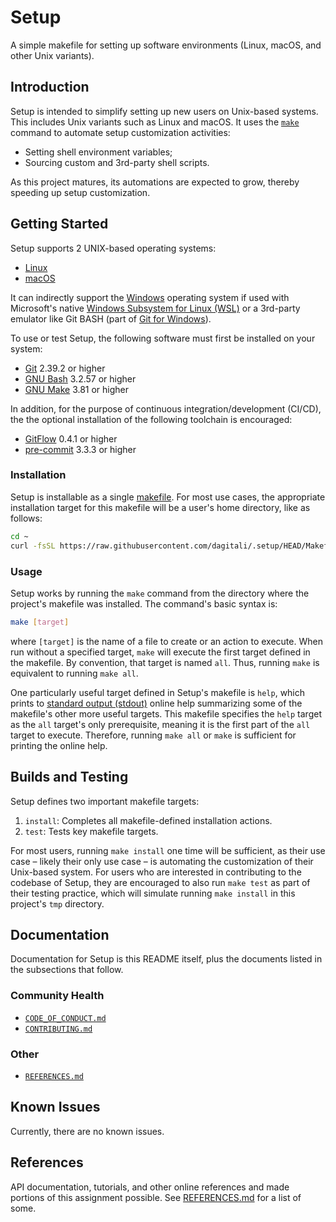 # Setup

A simple makefile for setting up software environments (Linux, macOS, and other
Unix variants).

## Introduction

Setup is intended to simplify setting up new users on Unix-based systems. This
includes Unix variants such as Linux and macOS. It uses the [`make`][make] command to
automate setup customization activities:

- Setting shell environment variables;
- Sourcing custom and 3rd-party shell scripts.

As this project matures, its automations are expected to grow, thereby speeding
up setup customization.

## Getting Started

Setup supports 2 UNIX-based operating systems:

- [Linux][Linux]
- [macOS][macOS]

It can indirectly support the [Windows][Windows] operating system if used with Microsoft's
native [Windows Subsystem for Linux (WSL)][WSL] or a 3rd-party emulator like Git BASH
(part of [Git for Windows][Git for Windows]).

To use or test Setup, the following software must first be installed on your
system:

- [Git][Git] 2.39.2 or higher
- [GNU Bash][GNU Bash] 3.2.57 or higher
- [GNU Make][GNU Make] 3.81 or higher

In addition, for the purpose of continuous integration/development (CI/CD), the
the optional installation of the following toolchain is encouraged:

- [GitFlow][GitFlow] 0.4.1 or higher
- [pre-commit][pre-commit] 3.3.3 or higher

### Installation

Setup is installable as a single [makefile][makefile]. For most use cases, the appropriate
installation target for this makefile will be a user's home directory, like as
follows:

```bash
cd ~
curl -fsSL https://raw.githubusercontent.com/dagitali/.setup/HEAD/Makefile >Makefile
```

### Usage

Setup works by running the `make` command from the directory where the project's
makefile was installed. The command's basic syntax is:

```bash
make [target]
```

where `[target]` is the name of a file to create or an action to execute. When
run without a specified target, `make` will execute the first target defined in
the makefile. By convention, that target is named `all`. Thus, running `make` is
equivalent to running `make all`.

One particularly useful target defined in Setup's makefile is `help`, which prints
to [standard output (stdout)][stdout] online help summarizing some of the makefile's other
more useful targets. This makefile specifies the `help` target as the `all`
target's only prerequisite, meaning it is the first part of the `all` target to
execute. Therefore, running `make all` or `make` is sufficient for printing the
online help.

## Builds and Testing

Setup defines two important makefile targets:

1. `install`: Completes all makefile-defined installation actions.
2. `test`: Tests key makefile targets.

For most users, running `make install` one time will be sufficient, as their use
case &ndash; likely their only use case &ndash; is automating the customization of their
Unix-based system. For users who are interested in contributing to the codebase
of Setup, they are encouraged to also run `make test` as part of their testing
practice, which will simulate running `make install` in this project's `tmp`
directory.

## Documentation

Documentation for Setup is this README itself, plus the documents listed in the
subsections that follow.

### Community Health

- [`CODE_OF_CONDUCT.md`](CODE_OF_CONDUCT.md)
- [`CONTRIBUTING.md`](CONTRIBUTING.md)

### Other

- [`REFERENCES.md`](REFERENCES.md)

## Known Issues

Currently, there are no known issues.

## References

API documentation, tutorials, and other online references and made portions of
this assignment possible. See [REFERENCES.md](REFERENCES.md) for a list of some.

[Git]: https://git-scm.com
[Git for Windows]: https://gitforwindows.org
[GitFlow]: https://github.com/nvie/gitflow
[GNU Bash]: https://www.gnu.org/software/bash
[GNU Make]: https://www.gnu.org/software/make
[Linux]: https://www.linuxfoundation.org
[macOS]: https://www.apple.com/macos
[make]: https://en.wikipedia.org/wiki/Make_(software)
[makefile]: https://en.wikipedia.org/wiki/Make_(software)#Makefiles
[pre-commit]: https://github.com/pre-commit/pre-commit
[stdout]: https://en.wikipedia.org/wiki/Standard_streams
[Windows]: https://www.microsoft.com/en-us/windows
[WSL]: https://docs.microsoft.com/en-us/windows/wsl/about
